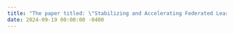 ```yaml
---
title: "The paper titled: \"Stabilizing and Accelerating Federated Learning on Heterogeneous Data with Partial Client Participation\" has been accepted by the journal <strong>TPAMI</strong>."
date: 2024-09-19 00:00:00 -0400
---
```

